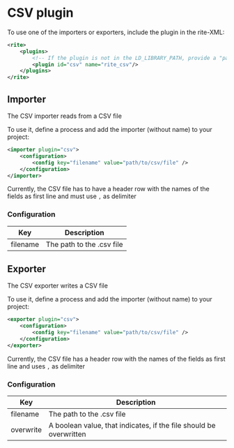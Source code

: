 # CSV plugin
To use one of the importers or exporters, include the plugin in the rite-XML:
```xml
<rite>
    <plugins>
        <!-- If the plugin is not in the LD_LIBRARY_PATH, provide a "path" attribute -->
        <plugin id="csv" name="rite_csv"/>
    </plugins>
</rite>
```

## Importer
The CSV importer reads from a CSV file

To use it, define a process and add the importer (without name) to your project:
```xml
<importer plugin="csv">
    <configuration>
        <config key="filename" value="path/to/csv/file" />
    </configuration>
</importer>
```
Currently, the CSV file has to have a header row with the names of the fields as first line and must use `,` as delimiter

### Configuration
| Key | Description |
| --- | --- |
| filename | The path to the .csv file

## Exporter
The CSV exporter writes a CSV file

To use it, define a process and add the importer (without name) to your project:
```xml
<exporter plugin="csv">
    <configuration>
        <config key="filename" value="path/to/csv/file" />
    </configuration>
</exporter>
```
Currently, the CSV file has a header row with the names of the fields as first line and uses `,` as delimiter

### Configuration
| Key | Description |
| --- | --- |
| filename | The path to the .csv file
| overwrite | A boolean value, that indicates, if the file should be overwritten
